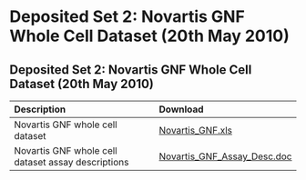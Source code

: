 # Deposited Set 2: Novartis GNF Whole Cell Dataset \(20th May 2010\)

## Deposited Set 2: Novartis GNF Whole Cell Dataset \(20th May 2010\)

| Description | Download |
| :--- | :--- |
| Novartis GNF whole cell dataset | [Novartis\_GNF.xls](https://ftp.ebi.ac.uk/pub/databases/chembl/ChEMBLNTD/set2_gnf/Novartis_GNF.xls) |
| Novartis GNF whole cell dataset assay descriptions | [Novartis\_GNF\_Assay\_Desc.doc](https://ftp.ebi.ac.uk/pub/databases/chembl/ChEMBLNTD/set2_gnf/Novartis_GNF_Assay_Desc.doc) |

